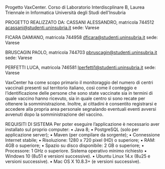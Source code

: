 Progetto VaxCenter.
Corso di Laboratorio Interdiscplinare B, Laurea Triennale in Informatica Università degli Studi dell'Insubria

PROGETTO REALIZZATO DA:
CASSANI ALESSANDRO, matricola 744512 acassani@studenti.uninsubria.it sede: Varese

FICARA DAMIANO, matricola 744958 dficara@studenti.uninsubria.it sede: Varese

BRUSCAGIN PAOLO, matricola 744703 pbruscagin@studenti.uninsubria.it sede: Varese

PERFETTI LUCA, matricola 746581 lperfetti1@studenti.uninsubria.it sede: Varese


VaxCenter ha come scopo primario il monitoraggio del numero di centri vaccinali presenti sul territorio italiano, così come il conteggio e l’identificazione delle persone che sono state vaccinate sia in termini di quale vaccino hanno ricevuto, sia in quale centro si sono recate per ottenere la somministrazione. Inoltre, ai cittadini è consentito registrarsi e accedere alla propria area personale segnalando eventuali eventi avversi avvenuti dopo la somministrazione del vaccino.

REQUISITI DI SISTEMA
Per poter eseguire l’applicazione è necessario aver installato sul proprio computer:
▪ Java 8;
▪ PostgreSQL (solo per applicazione server);
▪ Maven (per compilare da sorgente);
▪ Connessione Internet stabile;
▪ Risoluzione: 1280 x 720 pixel (HD) o superiore;
▪ RAM: 4GB o superiore;
▪ Spazio su disco disponibile: 2 GB o superiore;
▪ Processore: 1 GHz o superiore.
Sistema operativo minimo richiesto
▪ Windows 10 (8u51 e versioni successive).
▪ Ubuntu Linux 14.x (8u25 e versioni successive).
▪ Mac OS X 10.8.3+ (e versioni successive).
